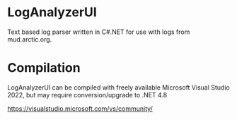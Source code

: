 # LogAnalyzerUI

Text based log parser written in C#.NET for use with logs from mud.arctic.org.

# Compilation

LogAnalyzerUI can be compiled with freely available Microsoft Visual Studio 2022, but may require conversion/upgrade to .NET 4.8

https://visualstudio.microsoft.com/vs/community/
